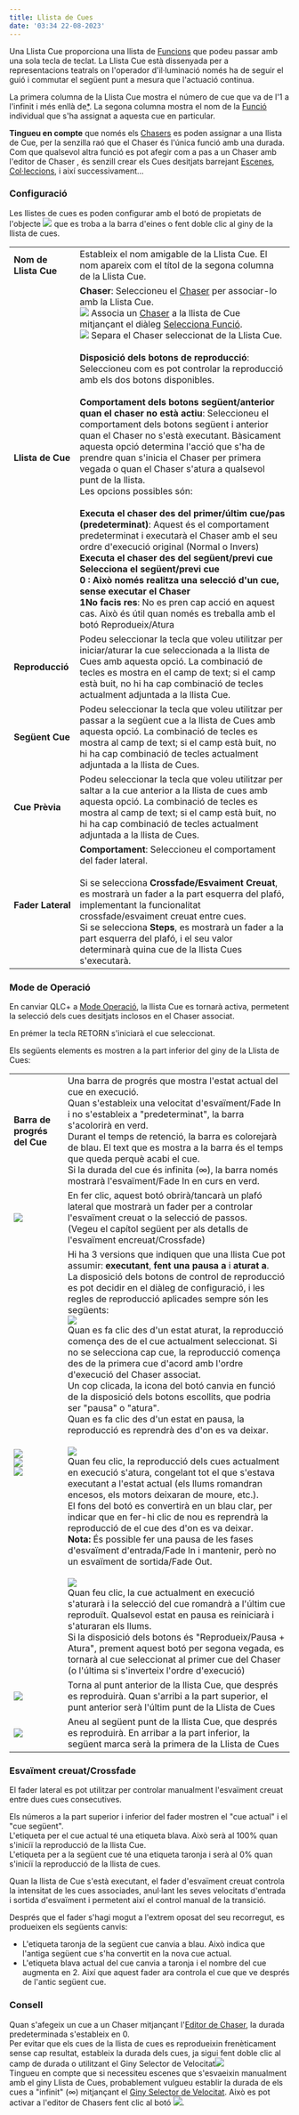 ```yaml
---
title: Llista de Cues
date: '03:34 22-08-2023'
---
```


Una Llista Cue proporciona una llista de [Funcions](/basics/glossary-and-concepts#funcions) que podeu passar amb una sola tecla de teclat. La Llista Cue està dissenyada per a representacions teatrals on l'operador d'il·luminació només ha de seguir el guió i commutar el següent punt a mesura que l'actuació continua.

La primera columna de la Llista Cue mostra el número de cue que va de l'1 a l'infinit i més enllà de[*](https://en.wikipedia.org/wiki/Buzz_Lightyear). La segona columna mostra el nom de la [Funció](/basics/glossary-and-concepts#funcions) individual que s'ha assignat a aquesta cue en particular.

**Tingueu en compte** que només els [Chasers](/basics/glossary-and-concepts#chaser) es poden assignar a una llista de Cue, per la senzilla raó que el Chaser és l'única funció amb una durada. Com que qualsevol altra funció es pot afegir com a pas a un Chaser amb l'editor de Chaser [](/function-manager/chaser-editor), és senzill crear els Cues desitjats barrejant [Escenes](/basics/glossary-and-concepts#escena), [Col·leccions](/basics/glossary-and-concepts#colleccio), i així successivament...

### Configuració

Les llistes de cues es poden configurar amb el botó de propietats de l'objecte ![](/basics/edit.png) que es troba a la barra d'eines o fent doble clic al giny de la llista de cues.

|     |     |
| --- | --- |
| **Nom de Llista Cue** | Estableix el nom amigable de la Llista Cue. El nom apareix com el títol de la segona columna de la Llista Cue. |
| **Llista de Cue** | **Chaser**: Seleccioneu el [Chaser](/basics/glossary-and-concepts#chaser) per associar-lo amb la Llista Cue.  <br>![](/basics/attach.png) Associa un [Chaser](/basics/glossary-and-concepts#chaser) a la llista de Cue mitjançant el diàleg [Selecciona Funció](/function-manager/function-selection).  <br>![](/basics/detach.png) Separa el Chaser seleccionat de la Llista Cue.  <br>  <br>**Disposició dels botons de reproducció**: Seleccioneu com es pot controlar la reproducció amb els dos botons disponibles.  <br>  <br>**Comportament dels botons següent/anterior quan el chaser no està actiu**: Seleccioneu el comportament dels botons següent i anterior quan el Chaser no s'està executant. Bàsicament aquesta opció determina l'acció que s'ha de prendre quan s'inicia el Chaser per primera vegada o quan el Chaser s'atura a qualsevol punt de la llista.  <br>Les opcions possibles són:<br><br>**Executa el chaser des del primer/últim cue/pas (predeterminat)**: Aquest és el comportament predeterminat i executarà el Chaser amb el seu ordre d'execució original (Normal o Invers)<br>**Executa el chaser des del següent/previ cue<br>**Selecciona el següent/previ cue<br>0 : Això només realitza una selecció d'un cue, sense executar el Chaser <br>1**No facis res**: No es pren cap acció en aquest cas. Això és útil quan només es treballa amb el botó Reprodueix/Atura |
| **Reproducció** | Podeu seleccionar la tecla que voleu utilitzar per iniciar/aturar la cue seleccionada a la llista de Cues amb aquesta opció. La combinació de tecles es mostra en el camp de text; si el camp està buit, no hi ha cap combinació de tecles actualment adjuntada a la llista Cue. |
| **Següent Cue** | Podeu seleccionar la tecla que voleu utilitzar per passar a la següent cue a la llista de Cues amb aquesta opció. La combinació de tecles es mostra al camp de text; si el camp està buit, no hi ha cap combinació de tecles actualment adjuntada a la llista de Cues. |
| **Cue Prèvia** | Podeu seleccionar la tecla que voleu utilitzar per saltar a la cue anterior a la llista de cues amb aquesta opció. La combinació de tecles es mostra al camp de text; si el camp està buit, no hi ha cap combinació de tecles actualment adjuntada a la llista de Cues. |
| **Fader Lateral** | **Comportament**: Seleccioneu el comportament del fader lateral.<br><br>Si se selecciona **Crossfade/Esvaiment Creuat**, es mostrarà un fader a la part esquerra del plafó, implementant la funcionalitat crossfade/esvaiment creuat entre cues.<br>Si se selecciona **Steps**, es mostrarà un fader a la part esquerra del plafó, i el seu valor determinarà quina cue de la llista Cues s'executarà. |



### Mode de Operació

En canviar QLC+ a [Mode Operació](/basics/glossary-and-concepts#modes), la llista Cue es tornarà activa, permetent la selecció dels cues desitjats inclosos en el Chaser associat.

En prémer la tecla RETORN s'iniciarà el cue seleccionat.

Els següents elements es mostren a la part inferior del giny de la Llista de Cues:


|     |     |
| --- | --- |
| **Barra de progrés del Cue** | Una barra de progrés que mostra l'estat actual del cue en execució.  <br>Quan s'estableix una velocitat d'esvaïment/Fade In i no s'estableix a "predeterminat", la barra s'acolorirà en verd.  <br>Durant el temps de retenció, la barra es colorejarà de blau. El text que es mostra a la barra és el temps que queda perquè acabi el cue.  <br>Si la durada del cue és infinita (∞), la barra només mostrarà l'esvaïment/Fade In en curs en verd. |
| ![](/basics/slider.png) | En fer clic, aquest botó obrirà/tancarà un plafó lateral que mostrarà un fader per a controlar l'esvaïment creuat o la selecció de passos.  <br>(Vegeu el capítol següent per als detalls de l'esvaïment encreuat/Crossfade) |
| ![](/basics/player_play.png)  <br>![](/basics/player_pause.png)  <br>![](/basics/player_stop.png) | Hi ha 3 versions que indiquen que una llista Cue pot assumir: **executant**, **fent una pausa a** i **aturat a**.  <br>La disposició dels botons de control de reproducció es pot decidir en el diàleg de configuració, i les regles de reproducció aplicades sempre són les següents: <br>![](/basics/player_play.png) <br>Quan es fa clic des d'un estat aturat, la reproducció comença des de el cue actualment seleccionat. Si no se selecciona cap cue, la reproducció comença des de la primera cue d'acord amb l'ordre d'execució del Chaser associat.  <br>Un cop clicada, la icona del botó canvia en funció de la disposició dels botons escollits, que podria ser "pausa" o "atura".  <br>Quan es fa clic des d'un estat en pausa, la reproducció es reprendrà des d'on es va deixar.  <br>  <br>![](/basics/player_pause.png) <br>Quan feu clic, la reproducció dels cues actualment en execució s'atura, congelant tot el que s'estava executant a l'estat actual (els llums romandran encesos, els motors deixaran de moure, etc.).  <br>El fons del botó es convertirà en un blau clar, per indicar que en fer-hi clic de nou es reprendrà la reproducció de el cue des d'on es va deixar.  <br>**Nota:** És possible fer una pausa de les fases d'esvaïment d'entrada/Fade In i mantenir, però no un esvaïment de sortida/Fade Out.  <br>  <br>![](/basics/player_stop.png) <br>Quan feu clic, la cue actualment en execució s'aturarà i la selecció del cue romandrà a l'últim cue reproduït. Qualsevol estat en pausa es reiniciarà i s'aturaran els llums.  <br>Si la disposició dels botons és "Reprodueix/Pausa + Atura", prement aquest botó per segona vegada, es tornarà al cue seleccionat al primer cue del Chaser (o l'última si s'inverteix l'ordre d'execució) |
| ![](/basics/back.png) | Torna al punt anterior de la llista Cue, que després es reproduirà. Quan s'arribi a la part superior, el punt anterior serà l'últim punt de la Llista de Cues |
| ![](/basics/forward.png) | Aneu al següent punt de la llista Cue, que després es reproduirà. En arribar a la part inferior, la següent marca serà la primera de la Llista de Cues |



### Esvaïment creuat/Crossfade

El fader lateral es pot utilitzar per controlar manualment l'esvaïment creuat entre dues cues consecutives.

Els números a la part superior i inferior del fader mostren el "cue actual" i el "cue següent".  
L'etiqueta per el cue actual té una etiqueta blava. Això serà al 100% quan s'iniciï la reproducció de la llista Cue.  
L'etiqueta per a la següent cue té una etiqueta taronja i serà al 0% quan s'iniciï la reproducció de la llista de cues.

Quan la llista de Cue s'està executant, el fader d'esvaïment creuat controla la intensitat de les cues associades, anul·lant les seves velocitats d'entrada i sortida d'esvaïment i permetent així el control manual de la transició.

Després que el fader s'hagi mogut a l'extrem oposat del seu recorregut, es produeixen els següents canvis:

* L'etiqueta taronja de la següent cue canvia a blau. Això indica que l'antiga següent cue s'ha convertit en la nova cue actual.
* L'etiqueta blava actual del cue canvia a taronja i el nombre del cue augmenta en 2. Així que aquest fader ara controla el cue que ve després de l'antic següent cue.



### Consell

Quan s'afegeix un cue a un Chaser mitjançant l'[Editor de Chaser](/function-manager/chaser-editor), la durada predeterminada s'estableix en 0.  
Per evitar que els cues de la llista de cues es reprodueixin frenèticament sense cap resultat, estableix la durada dels cues, ja sigui fent doble clic al camp de durada o utilitzant el Giny Selector de Velocitat![](/basics/speed.png)  
Tingueu en compte que si necessiteu escenes que s'esvaeixin manualment amb el giny Llista de Cues, probablement vulgueu establir la durada de els cues a "infinit" (∞) mitjançant el [Giny Selector de Velocitat](../speed-dial). Això es pot activar a l'editor de Chasers fent clic al botó ![](/basics/speed.png).
